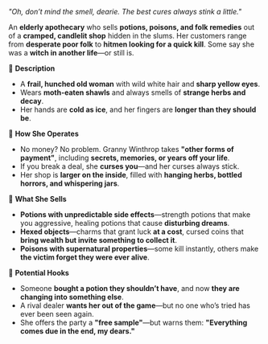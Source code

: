 _"Oh, don’t mind the smell, dearie. The best cures always stink a little."_

An **elderly apothecary** who sells **potions, poisons, and folk remedies** out of a **cramped, candlelit shop** hidden in the slums. Her customers range from **desperate poor folk** to **hitmen looking for a quick kill**. Some say she was a **witch in another life**—or still is.

🔹 **Description**
- A **frail, hunched old woman** with wild white hair and **sharp yellow eyes**.
- Wears **moth-eaten shawls** and always smells of **strange herbs and decay**.
- Her hands are **cold as ice**, and her fingers are **longer than they should be**.

🔹 **How She Operates**
- No money? No problem. Granny Winthrop takes **"other forms of payment"**, including **secrets, memories, or years off your life**.
- If you break a deal, she **curses you**—and her curses always stick.
- Her shop is **larger on the inside**, filled with **hanging herbs, bottled horrors, and whispering jars**.

🔹 **What She Sells**
- **Potions with unpredictable side effects**—strength potions that make you aggressive, healing potions that cause **disturbing dreams**.
- **Hexed objects**—charms that grant luck **at a cost**, cursed coins that **bring wealth but invite something to collect it**.
- **Poisons with supernatural properties**—some kill instantly, others make **the victim forget they were ever alive**.

🔹 **Potential Hooks**
- Someone **bought a potion they shouldn’t have**, and now **they are changing into something else**.
- A rival dealer **wants her out of the game**—but no one who’s tried has ever been seen again.
- She offers the party a **"free sample"**—but warns them: **"Everything comes due in the end, my dears."**